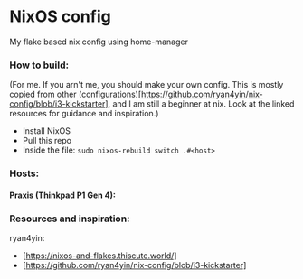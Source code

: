 # NixOS config
My flake based nix config using home-manager

### How to build:
(For me. If you arn't me, you should make your own config. This is mostly copied from other (configurations)[https://github.com/ryan4yin/nix-config/blob/i3-kickstarter], and I am still a beginner at nix. Look at the linked resources for guidance and inspiration.)
+ Install NixOS 
+ Pull this repo
+ Inside the file: ``` sudo nixos-rebuild switch .#<host> ```

### Hosts:
#### Praxis (Thinkpad P1 Gen 4):

### Resources and inspiration:
ryan4yin: 
- [https://nixos-and-flakes.thiscute.world/]
- [https://github.com/ryan4yin/nix-config/blob/i3-kickstarter]
